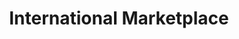 ---
title: "International Marketplace"
url: /midvale/international-marketplace/
shop: supermarket
---